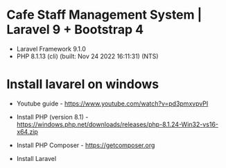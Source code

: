 
# Cafe Staff Management System | Laravel 9 + Bootstrap 4 

- Laravel Framework 9.1.0
- PHP 8.1.13 (cli) (built: Nov 24 2022 16:11:31) (NTS)




# Install lavarel on windows

- Youtube guide - https://www.youtube.com/watch?v=pd3pmxvpvPI

- Install PHP (version 8.1) - https://windows.php.net/downloads/releases/php-8.1.24-Win32-vs16-x64.zip
- Install PHP Composer - https://getcomposer.org
- Install Laravel
